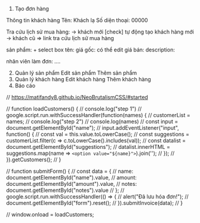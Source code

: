 1. Tạo đơn hàng

Thông tin khách hàng
Tên: Khách lạ Số diện thoại: 00000

Tra cứu lịch sử mua hàng:
-> khách mới [check] tự động tạo khách hàng mới
-> khách cũ => link tra cứu lịch sử mua hàng

sản phẩm: +
select box
tên:
giá gốc: có thể edit
giá bán:
description:

nhân viên làm đơn: ....

2. Quản lý sản phẩm
   Edit sản phẩm
   Thêm sản phẩm
3. Quản lý khách hàng
   Edit khách hàng
   Thêm khách hàng
4. Báo cáo

// https://matifandy8.github.io/NeoBrutalismCSS/#started

// function loadCustomers() {
// console.log("step 1")
// google.script.run.withSuccessHandler(function(names) {
// customerList = names;
// console.log("step 2")
// console.log(names)
// const input = document.getElementById("name");
// input.addEventListener("input", function() {
// const val = this.value.toLowerCase();
// const suggestions = customerList.filter(c => c.toLowerCase().includes(val));
// const datalist = document.getElementById("suggestions");
// datalist.innerHTML = suggestions.map(name => `<option value="${name}">`).join('');
// });
// }).getCustomers();
// }

// function submitForm() {
// const data = {
// name: document.getElementById("name").value,
// amount: document.getElementById("amount").value,
// notes: document.getElementById("notes").value
// };
// google.script.run.withSuccessHandler(() => {
// alert("Đã lưu hóa đơn!");
// document.getElementById("form").reset();
// }).submitInvoice(data);
// }

// window.onload = loadCustomers;
